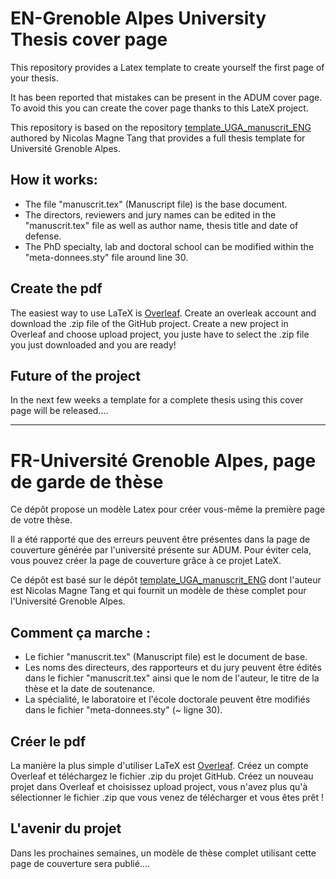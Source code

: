 # EN-Grenoble Alpes University Thesis cover page
This repository provides a Latex template to create yourself the first page of your thesis.

It has been reported that mistakes can be present in the ADUM cover page. To avoid this you can create the cover page thanks to this LateX project.

This repository is based on the repository [template_UGA_manuscrit_ENG](https://github.com/nicomagnet/template_UGA_manuscrit_ENG) authored by Nicolas Magne Tang that provides a full thesis template for Université Grenoble Alpes.

## How it works:
- The file "manuscrit.tex" (Manuscript file) is the base document.
- The directors, reviewers and jury names can be edited in the "manuscrit.tex" file as well as author name, thesis title and date of defense.
- The PhD specialty, lab and doctoral school can be modified within the "meta-donnees.sty" file around line 30.

## Create the pdf
The easiest way to use LaTeX is [Overleaf](https://www.overleaf.com). 
Create an overleak account and download the .zip file of the GitHub project. 
Create a new project in Overleaf and choose upload project, you juste have to select the .zip file you just downloaded and you are ready!

## Future of the project
In the next few weeks a template for a complete thesis using this cover page will be released....

----------------------------------------------------------------

# FR-Université Grenoble Alpes, page de garde de thèse
Ce dépôt propose un modèle Latex pour créer vous-même la première page de votre thèse.

Il a été rapporté que des erreurs peuvent être présentes dans la page de couverture générée par l'université présente sur ADUM. Pour éviter cela, vous pouvez créer la page de couverture grâce à ce projet LateX.

Ce dépôt est basé sur le dépôt [template_UGA_manuscrit_ENG](https://github.com/nicomagnet/template_UGA_manuscrit_ENG) dont l'auteur est Nicolas Magne Tang et qui fournit un modèle de thèse complet pour l'Université Grenoble Alpes.

## Comment ça marche :
- Le fichier "manuscrit.tex" (Manuscript file) est le document de base.
- Les noms des directeurs, des rapporteurs et du jury peuvent être édités dans le fichier "manuscrit.tex" ainsi que le nom de l'auteur, le titre de la thèse et la date de soutenance.
- La spécialité, le laboratoire et l'école doctorale peuvent être modifiés dans le fichier "meta-donnees.sty" (~ ligne 30).

## Créer le pdf
La manière la plus simple d'utiliser LaTeX est [Overleaf](https://www.overleaf.com). 
Créez un compte Overleaf et téléchargez le fichier .zip du projet GitHub. 
Créez un nouveau projet dans Overleaf et choisissez upload project, vous n'avez plus qu'à sélectionner le fichier .zip que vous venez de télécharger et vous êtes prêt !

## L'avenir du projet
Dans les prochaines semaines, un modèle de thèse complet utilisant cette page de couverture sera publié....
